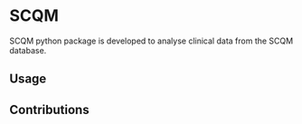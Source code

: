 # SCQM 

SCQM python package is developed to analyse clinical data from the SCQM database.


## Usage

## Contributions

